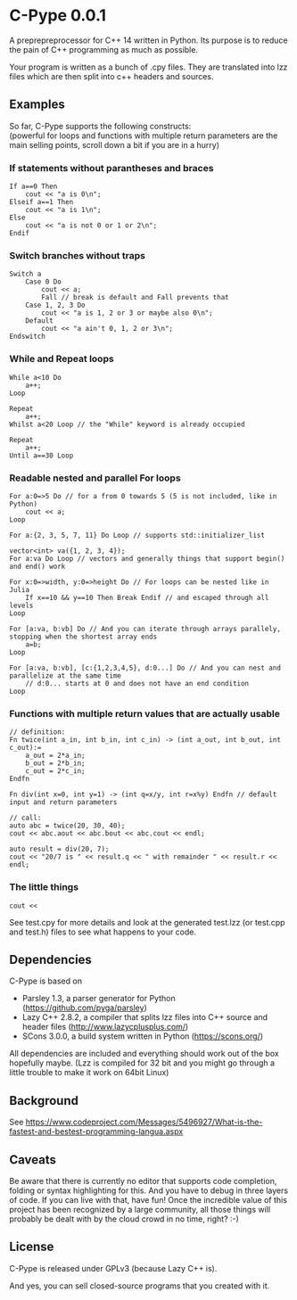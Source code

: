 # C-Pype 0.0.1

A preprepreprocessor for C++ 14 written in Python. Its purpose is to reduce the pain of C++ programming as much as possible.

Your program is written as a bunch of .cpy files. They are translated into lzz files which are then split into c++ headers and sources.

## Examples

So far, C-Pype supports the following constructs:  
(powerful for loops and functions with multiple return parameters are the main selling points, scroll down a bit if you are in a hurry)

### If statements without parantheses and braces
```
If a==0 Then
	cout << "a is 0\n";
Elseif a==1 Then
	cout << "a is 1\n";
Else
	cout << "a is not 0 or 1 or 2\n";
Endif
```

### Switch branches without traps
```
Switch a
	Case 0 Do
		cout << a;
		Fall // break is default and Fall prevents that
	Case 1, 2, 3 Do
		cout << "a is 1, 2 or 3 or maybe also 0\n";
	Default
		cout << "a ain't 0, 1, 2 or 3\n";
Endswitch
```

### While and Repeat loops
```
While a<10 Do 
	a++;
Loop

Repeat
	a++;
Whilst a<20 Loop // the "While" keyword is already occupied

Repeat
	a++;
Until a==30 Loop
```

### Readable nested and parallel For loops
```
For a:0=>5 Do // for a from 0 towards 5 (5 is not included, like in Python)
	cout << a;
Loop

For a:{2, 3, 5, 7, 11} Do Loop // supports std::initializer_list

vector<int> va({1, 2, 3, 4});
For a:va Do Loop // vectors and generally things that support begin() and end() work

For x:0=>width, y:0=>height Do // For loops can be nested like in Julia
	If x==10 && y==10 Then Break Endif // and escaped through all levels
Loop

For [a:va, b:vb] Do // And you can iterate through arrays parallely, stopping when the shortest array ends
	a=b;
Loop

For [a:va, b:vb], [c:{1,2,3,4,5}, d:0...] Do // And you can nest and parallelize at the same time
	// d:0... starts at 0 and does not have an end condition
Loop
```

### Functions with multiple return values that are actually usable
```
// definition:
Fn twice(int a_in, int b_in, int c_in) -> (int a_out, int b_out, int c_out):=
	a_out = 2*a_in;
	b_out = 2*b_in;
	c_out = 2*c_in;
Endfn

Fn div(int x=0, int y=1) -> (int q=x/y, int r=x%y) Endfn // default input and return parameters

// call:
auto abc = twice(20, 30, 40);
cout << abc.aout << abc.bout << abc.cout << endl;

auto result = div(20, 7);
cout << "20/7 is " << result.q << " with remainder " << result.r << endl;
```

### The little things
```
cout <<
```

See test.cpy for more details and look at the generated test.lzz (or test.cpp and test.h) files to see what happens to your code.

## Dependencies

C-Pype is based on
* Parsley 1.3, a parser generator for Python (https://github.com/pyga/parsley)
* Lazy C++ 2.8.2, a compiler that splits lzz files into C++ source and header files (http://www.lazycplusplus.com/)
* SCons 3.0.0, a build system written in Python (https://scons.org/)

All dependencies are included and everything should work out of the box hopefully maybe. (Lzz is compiled for 32 bit and you might go through a little trouble to make it work on 64bit Linux)

## Background

See https://www.codeproject.com/Messages/5496927/What-is-the-fastest-and-bestest-programming-langua.aspx

## Caveats

Be aware that there is currently no editor that supports code completion, folding or syntax highlighting for this. And you have to debug in three layers of code. If you can live with that, have fun! Once the incredible value of this project has been recognized by a large community, all those things will probably be dealt with by the cloud crowd in no time, right? :-)

## License

C-Pype is released under GPLv3 (because Lazy C++ is).

And yes, you can sell closed-source programs that you created with it.
